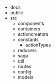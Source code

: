 - docs
- public
- src
    - components
    - containers
    - actioncreators
    - constants
        - actionTypes
    - reducers
    - saga
    - util
    - routes
    - config
    - models
